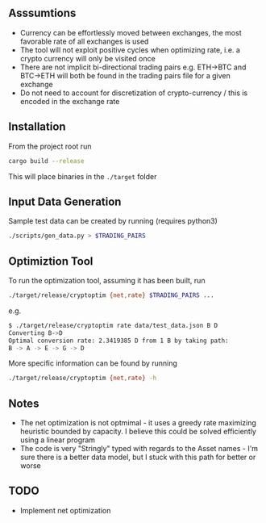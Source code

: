 ## Asssumtions
* Currency can be effortlessly moved between exchanges, the most favorable rate of all exchanges is used
* The tool will not exploit positive cycles when optimizing rate, i.e. a crypto currency will only be visited once
* There are not implicit bi-directional trading pairs e.g. ETH->BTC and BTC->ETH will both be found in the trading pairs file for a given exchange
* Do not need to account for discretization of crypto-currency / this is encoded in the exchange rate

## Installation
From the project root run
```bash
cargo build --release
```
This will place binaries in the `./target` folder

## Input Data Generation
Sample test data can be created by running (requires python3)
```bash
./scripts/gen_data.py > $TRADING_PAIRS
```

## Optimiztion Tool
To run the optimization tool, assuming it has been built, run
```bash
./target/release/cryptoptim {net,rate} $TRADING_PAIRS ...
```

e.g.

```bash
$ ./target/release/cryptoptim rate data/test_data.json B D
Converting B->D
Optimal conversion rate: 2.3419385 D from 1 B by taking path:
B -> A -> E -> G -> D
```

More specific information can be found by running
```bash
./target/release/cryptoptim {net,rate} -h
```

## Notes
* The net optimization is not optmimal - it uses a greedy rate maximizing heuristic bounded by capacity. I believe this could be solved efficiently using a linear program
* The code is very "Stringly" typed with regards to the Asset names - I'm sure there is a better data model, but I stuck with this path for better or worse

## TODO
* Implement net optimization
